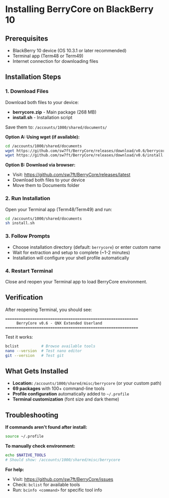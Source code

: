 # Installing BerryCore on BlackBerry 10

## Prerequisites
- BlackBerry 10 device (OS 10.3.1 or later recommended)
- Terminal app (Term48 or Term49)
- Internet connection for downloading files

## Installation Steps

### 1. Download Files
Download both files to your device:
- **berrycore.zip** - Main package (268 MB)
- **install.sh** - Installation script

Save them to: `/accounts/1000/shared/documents/`

**Option A: Using wget (if available):**
```bash
cd /accounts/1000/shared/documents
wget https://github.com/sw7ft/BerryCore/releases/download/v0.6/berrycore.zip
wget https://github.com/sw7ft/BerryCore/releases/download/v0.6/install.sh
```

**Option B: Download via browser:**
- Visit: https://github.com/sw7ft/BerryCore/releases/latest
- Download both files to your device
- Move them to Documents folder

### 2. Run Installation
Open your Terminal app (Term48/Term49) and run:

```bash
cd /accounts/1000/shared/documents
sh install.sh
```

### 3. Follow Prompts
- Choose installation directory (default: `berrycore`) or enter custom name
- Wait for extraction and setup to complete (~1-2 minutes)
- Installation will configure your shell profile automatically

### 4. Restart Terminal
Close and reopen your Terminal app to load BerryCore environment.

## Verification

After reopening Terminal, you should see:
```
===========================================================
     BerryCore v0.6 - QNX Extended Userland
===========================================================
```

Test it works:
```bash
bclist          # Browse available tools
nano --version  # Test nano editor
git --version   # Test git
```

## What Gets Installed

- **Location:** `/accounts/1000/shared/misc/berrycore` (or your custom path)
- **69 packages** with 100+ command-line tools
- **Profile configuration** automatically added to `~/.profile`
- **Terminal customization** (font size and dark theme)

## Troubleshooting

**If commands aren't found after install:**
```bash
source ~/.profile
```

**To manually check environment:**
```bash
echo $NATIVE_TOOLS
# Should show: /accounts/1000/shared/misc/berrycore
```

**For help:**
- Visit: https://github.com/sw7ft/BerryCore/issues
- Check: `bclist` for available tools
- Run: `bcinfo <command>` for specific tool info

